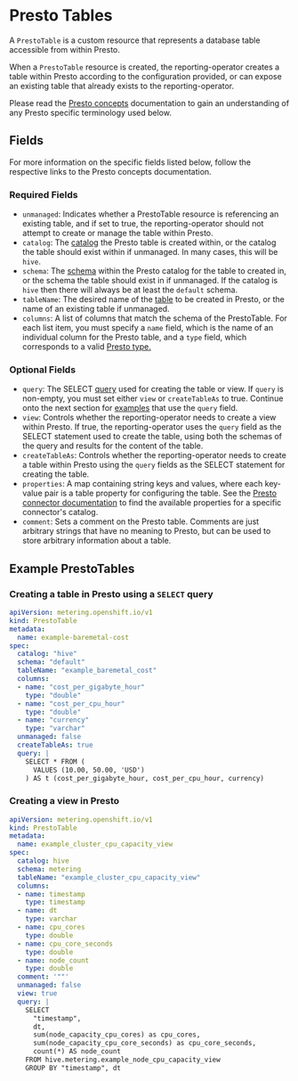 # Presto Tables

A `PrestoTable` is a custom resource that represents a database table accessible from within Presto.

When a `PrestoTable` resource is created, the reporting-operator creates a table within Presto according to the configuration provided, or can expose an existing table that already exists to the reporting-operator.

Please read the [Presto concepts][presto-concepts] documentation to gain an understanding of any Presto specific terminology used below.

## Fields

For more information on the specific fields listed below, follow the respective links to the Presto concepts documentation.

### Required Fields

- `unmanaged`: Indicates whether a PrestoTable resource is referencing an existing table, and if set to true, the reporting-operator should not attempt to create or manage the table within Presto.
- `catalog`: The [catalog](https://prestosql.io/docs/current/overview/concepts.html#catalog) the Presto table is created within, or the catalog the table should exist within if unmanaged. In many cases, this will be `hive`.
- `schema`: The [schema](https://prestosql.io/docs/current/overview/concepts.html#schema) within the Presto catalog for the table to created in, or the schema the table should exist in if unmanaged. If the catalog is `hive` then there will always be at least the `default` schema.
- `tableName`: The desired name of the [table](https://prestosql.io/docs/current/overview/concepts.html#table) to be created in Presto, or the name of an existing table if unmanaged.
- `columns`: A list of columns that match the schema of the PrestoTable. For each list item, you must specify a `name` field, which is the name of an individual column for the Presto table, and a `type` field, which corresponds to a valid [Presto type.](https://prestosql.io/docs/current/language/types.html)

### Optional Fields

- `query`: The SELECT [query](https://prestosql.io/docs/current/overview/concepts.html#query) used for creating the table or view. If `query` is non-empty, you must set either `view` or `createTableAs` to true. Continue onto the next section for [examples](#example-prestotables) that use the `query` field.
- `view`: Controls whether the reporting-operator needs to create a view within Presto. If true, the reporting-operator uses the `query` field as the SELECT statement used to create the table, using both the schemas of the query and results for the content of the table.
- `createTableAs`: Controls whether the reporting-operator needs to create a table within Presto using the `query` fields as the SELECT statement for creating the table.
- `properties`: A map containing string keys and values, where each key-value pair is a table property for configuring the table. See the [Presto connector documentation](https://prestosql.io/docs/current/connector.html) to find the available properties for a specific connector's catalog.
- `comment`: Sets a comment on the Presto table. Comments are just arbitrary strings that have no meaning to Presto, but can be used to store arbitrary information about a table.

## Example PrestoTables

### Creating a table in Presto using a `SELECT` query

```yaml
apiVersion: metering.openshift.io/v1
kind: PrestoTable
metadata:
  name: example-baremetal-cost
spec:
  catalog: "hive"
  schema: "default"
  tableName: "example_baremetal_cost"
  columns:
  - name: "cost_per_gigabyte_hour"
    type: "double"
  - name: "cost_per_cpu_hour"
    type: "double"
  - name: "currency"
    type: "varchar"
  unmanaged: false
  createTableAs: true
  query: |
    SELECT * FROM (
      VALUES (10.00, 50.00, 'USD')
    ) AS t (cost_per_gigabyte_hour, cost_per_cpu_hour, currency)
```

### Creating a view in Presto

```yaml
apiVersion: metering.openshift.io/v1
kind: PrestoTable
metadata:
  name: example_cluster_cpu_capacity_view
spec:
  catalog: hive
  schema: metering
  tableName: "example_cluster_cpu_capacity_view"
  columns:
  - name: timestamp
    type: timestamp
  - name: dt
    type: varchar
  - name: cpu_cores
    type: double
  - name: cpu_core_seconds
    type: double
  - name: node_count
    type: double
  comment: '""'
  unmanaged: false
  view: true
  query: |
    SELECT
      "timestamp",
      dt,
      sum(node_capacity_cpu_cores) as cpu_cores,
      sum(node_capacity_cpu_core_seconds) as cpu_core_seconds,
      count(*) AS node_count
    FROM hive.metering.example_node_cpu_capacity_view
    GROUP BY "timestamp", dt
```

[presto-concepts]: https://prestosql.io/docs/current/overview/concepts.html
[presto-select]: https://prestodb.io/docs/current/sql/select.html
[presto-types]: https://prestosql.io/docs/current/language/types.html
[presto-functions]: https://prestodb.io/docs/current/functions.html
